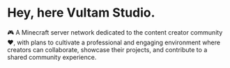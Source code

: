 # Hey, here Vultam Studio.

🎮 A Minecraft server network dedicated to the content creator community ❤️, with plans to cultivate a professional and engaging environment where creators can collaborate, showcase their projects, and contribute to a shared community experience.
